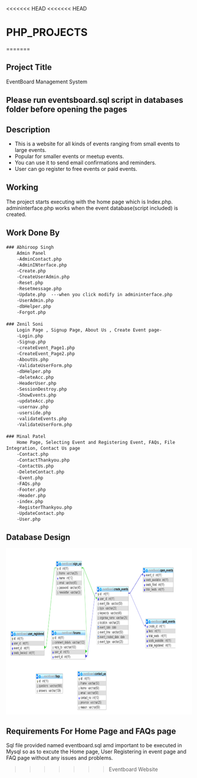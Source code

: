 <<<<<<< HEAD
<<<<<<< HEAD
# PHP_PROJECTS
=======
## Project Title
EventBoard Management System

## Please run eventsboard.sql script in databases folder before opening the pages 

## Description
<ul>
	<li>This is a website for all kinds of events ranging from small events to large events.</li>
	<li>Popular for smaller events or meetup events.</li>
	<li>You can use it to send email confirmations and reminders.</li>
	<li>User can go register to free events or paid events.</li>
</ul>

## Working
The project starts executing with the home page which is Index.php.
admininterface.php works when the event database(script included) is created. 

## Work Done By

	### Abhiroop Singh
		Admin Panel   
		-AdminContact.php
		-AdminINterface.php
		-Create.php  
		-CreateUserAdmin.php
		-Reset.php
		-Resetmessage.php
		-Update.php  ---when you click modify in admininterface.php 
		-UserAdmin.php
		-dbHelper.php
		-Forgot.php 

	### Zenil Soni 
		Login Page , Signup Page, About Us , Create Event page- 
		-Login.php
		-Signup.php
		-createEvent_Page1.php
		-CreateEvent_Page2.php
		-AboutUs.php
		-ValidateUserForm.php
		-dbHelper.php
		-deleteAcc.php
		-HeaderUser.php
		-SessionDestroy.php
		-ShowEvents.php
		-updateAcc.php
		-usernav.php
		-userside.php
		-validateEvents.php
		-ValidateUserForm.php

	### Minal Patel
		Home Page, Selecting Event and Registering Event, FAQs, File Integration, Contact Us page  
		-Contact.php
		-ContactThankyou.php
		-ContactUs.php
		-DeleteContact.php
		-Event.php
		-FAQs.php
		-Footer.php
		-Header.php
		-index.php
		-RegisterThankyou.php
		-UpdateContact.php
		-User.php


## Database Design
<img src="./EventBoard/database/Database-ERDiagram.PNG" height="450" width="800">

## Requirements For Home Page and FAQs page
Sql file provided named eventboard.sql amd important to be executed in Mysql so as to excute the Home page, User Registering in event page and FAQ page without any issues and problems.

>>>>>>> Eventboard Website



